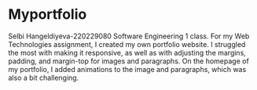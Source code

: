 # Myportfolio

Selbi Hangeldiyeva-220229080
Software Engineering 1 class.
 For my Web Technologies assignment, I created my own portfolio website. I struggled the most with making it responsive, as well as with adjusting the margins, padding, and margin-top for images and paragraphs. On the homepage of my portfolio, I added animations to the image and paragraphs, which was also a bit challenging.

 
 
 
 

